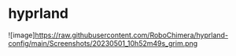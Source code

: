 # hyprland

![image]https://raw.githubusercontent.com/RoboChimera/hyprland-config/main/Screenshots/20230501_10h52m49s_grim.png
